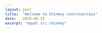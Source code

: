 ```yaml
---
layout: post
title:  "Welcome to Chinmoy controversies"
date:   2020-06-25
excerpt: "equal sri chinmoy"
---
```

